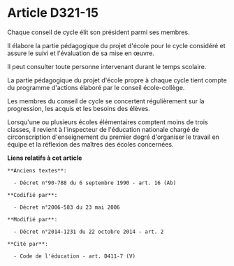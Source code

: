 # Article D321-15

Chaque conseil de cycle élit son président parmi ses membres. 

Il élabore la partie pédagogique du projet d'école pour le cycle considéré et assure le suivi et l'évaluation de sa mise en
œuvre. 

Il peut consulter toute personne intervenant durant le temps scolaire. 

La partie pédagogique du projet d'école propre à chaque cycle tient compte du programme d'actions élaboré par le conseil
école-collège. 

Les membres du conseil de cycle se concertent régulièrement sur la progression, les acquis et les besoins des élèves. 

Lorsqu'une ou plusieurs écoles élémentaires comptent moins de trois classes, il revient à l'inspecteur de l'éducation
nationale chargé de circonscription d'enseignement du premier degré d'organiser le travail en équipe et la réflexion des
maîtres des écoles concernées.

**Liens relatifs à cet article**

	**Anciens textes**:

	  - Décret n°90-788 du 6 septembre 1990 - art. 16 (Ab)

	**Codifié par**:

	  - Décret n°2006-583 du 23 mai 2006

	**Modifié par**:

	  - Décret n°2014-1231 du 22 octobre 2014 - art. 2

	**Cité par**:

	  - Code de l'éducation - art. D411-7 (V)
